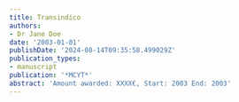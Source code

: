 ```yaml
---
title: Transindico
authors:
- Dr Jane Doe
date: '2003-01-01'
publishDate: '2024-08-14T09:35:58.499029Z'
publication_types:
- manuscript
publication: '*MCYT*'
abstract: 'Amount awarded: XXXX€, Start: 2003 End: 2003'
---
```

